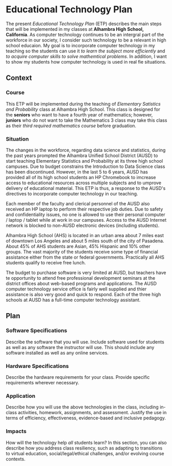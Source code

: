 # **Educational Technology Plan**

The present *Educational Technology Plan* (ETP) describes the main steps that will be implemented in my classes at **Alhambra High School, California**. As computer technology continues to be an intergral part of the workforce in our society, I consider such technology to be a relevant in high school educaion. My goal is to incorporate computer technology in my teaching so the students can use it *to learn the subject more efficiently* and *to acquire computer skills to solve mathemtical problems*. In addition, I want to show my students how computer technology is used in real fie situations.

## Context

### Course

This ETP will be implemented during the teaching of *Elementary Satistics and Probability* class at Alhambra High School. This class is designed for the **seniors** who want to have a fourth year of mathematics; however, **juniors** who do not want to take the Mathematics 3 class may take this class as their *third required mathematics course* before graduation.

### Situation

The changes in the workforce, regarding data science and statistics, during the past years prompted the Alhambra Unified School District (AUSD) to start teaching Elementary Statistics and Probability at its three high school campuses. Due to budget constrains the Introduction to Data Science class has been discontinued. However, in the last 5 to 6 years, AUSD has provided all of its high school students an HP Chromebook to imcrease access to educational resources across multiple subjects and to umprove delivery of educational material. This ETP is thus, a response to the AUSD's directives to incorporate computer technology in our teaching. 

Each member of the faculty and clerical personnel of the AUSD also received an HP laptop to perform their respective job duties. Due to safety and confidentiality issues, no one is allowed to use their personal computer / laptop / tablet while at work in our campuses. Access to the AUSD Internet network is blocked to non-AUSD electronic devices (including students). 

Alhambra High School (AHS) is located in an urban area about 7 miles east of downtown Los Angeles and about 5 miles south of the city of Pasadena. About 45% of AHS students are Asian, 45% Hispanic and 10% other groups. The vast majority of the students receive some type of financial assistance either from the state or federal governments. Practically all AHS students qualify to receive free lunch.

The budget to purchase software is very limited at AUSD, but teachers have te opportunity to attend free professional development seminars at the district offices about web-based programs and applications. The AUSD computer technology service office is fairly well supplied and thier assistance is also very good and quick to respond. Each of the three high schools at AUSD has a full-time computer technology assistant.

## Plan

### Software Specifications

Describe the software that you will use. Include software used for students as
well as any software the instructor will use. This should include any software
installed as well as any online services.

### Hardware Specifications

Describe the hardware requirements for your class. Provide specific requirements
wherever necessary.

### Application

Describe how you will use the above technologies in the class, including
in-class activities, homework, assignments, and assessment. Justify the use
in terms of efficiency, effectiveness, evidence-based and inclusive pedagogy.

### Impacts

How will the technology help *all* students learn? In this section, you can also
describe how you address class resiliency, such as adapting to
transitions to virtual education, social/legal/ethical challenges,  and/or
evolving course contexts.
